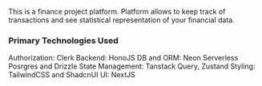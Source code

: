 This is a finance project platform. Platform allows to keep track of transactions and see statistical representation of your financial data.

### Primary Technologies Used

Authorization: Clerk
Backend: HonoJS
DB and ORM: Neon Serverless Posrgres and Drizzle
State Management: Tanstack Query, Zustand
Styling: TailwindCSS and ShadcnUI
UI: NextJS
